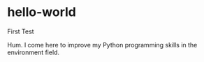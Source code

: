 # hello-world
First Test 

Hum. I come here to improve my Python programming skills in the environment field. 
